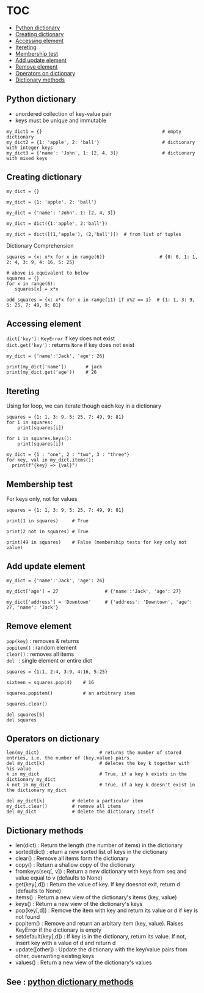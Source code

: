 # TOC
* [Python dictionary](#Python-dictionary)
* [Creating dictionary](#Creating-dictionary)
* [Accessing element](#Accessing-element)
* [Itereting](#Itereting)
* [Membership test](#Membership-test)
* [Add update element](#Add-update-element)
* [Remove element](#Remove-element)
* [Operators on dictionary](#Operators-on-dictionary)
* [Dictionary methods](#Dictionary-methods)

## Python dictionary
* unordered collection of key-value pair
* keys must be unique and immutable
```
my_dict1 = {}                                            # empty dictionary
my_dict2 = {1: 'apple', 2: 'ball'}                       # dictionary with integer keys
my_dict3 = {'name': 'John', 1: [2, 4, 3]}                # dictionary with mixed keys
```

## Creating dictionary
```
my_dict = {}

my_dict = {1: 'apple', 2: 'ball'}

my_dict = {'name': 'John', 1: [2, 4, 3]}

my_dict = dict({1:'apple', 2:'ball'})

my_dict = dict([(1,'apple'), (2,'ball')])  # from list of tuples
```
Dictionary Comprehension
```
squares = {x: x*x for x in range(6)}                    # {0: 0, 1: 1, 2: 4, 3: 9, 4: 16, 5: 25}

# above is equivalent to below
squares = {}
for x in range(6):
   squares[x] = x*x
   
odd_squares = {x: x*x for x in range(11) if x%2 == 1}  # {1: 1, 3: 9, 5: 25, 7: 49, 9: 81}
```

## Accessing element
`dict['key']` : `KeyError` if key does not exist    
`dict.get('key')` : returns `None` if key does not exist
```
my_dict = {'name':'Jack', 'age': 26}

print(my_dict['name'])       # jack
print(my_dict.get('age'))    # 26
```

## Itereting
Using for loop, we can iterate though each key in a dictionary
```
squares = {1: 1, 3: 9, 5: 25, 7: 49, 9: 81}
for i in squares:
    print(squares[i])
    
for i in squares.keys():
    print(squares[i])

my_dict = {1 : "one", 2 : "two", 3 : "three"}
for key, val in my_dict.items():
  print(f"{key} => {val}")
```

## Membership test
For keys only, not for values
```
squares = {1: 1, 3: 9, 5: 25, 7: 49, 9: 81}

print(1 in squares)     # True

print(2 not in squares) # True

print(49 in squares)    # False (membership tests for key only not value)
```

## Add update element
```
my_dict = {'name':'Jack', 'age': 26}

my_dict['age'] = 27                 # {'name':'Jack', 'age': 27}

my_dict['address'] = 'Downtown'     # {'address': 'Downtown', 'age': 27, 'name': 'Jack'}
```

## Remove element
`pop(key)` : removes & returns    
`popitem()` : random element    
`clear()` : removes all items    
`del ` : single element or entire dict
```
squares = {1:1, 2:4, 3:9, 4:16, 5:25}  

sixteen = squares.pop(4)    # 16

squares.popitem()           # an arbitrary item

squares.clear()

del squares[5]  
del squares
```

## Operators on dictionary
```
len(my_dict)                      # returns the number of stored entries, i.e. the number of (key,value) pairs.
del my_dict[k]                    # deletes the key k together with his value
k in my_dict                      # True, if a key k exists in the dictionary my_dict
k not in my_dict                  # True, if a key k doesn't exist in the dictionary my_dict

del my_dict[k]          # delete a particular item
my_dict.clear()         # remove all items
del my_dict             # delete the dictionary itself
```

## Dictionary methods
* len(dict) : Return the length (the number of items) in the dictionary    
* sorted(dict) : eturn a new sorted list of keys in the dictionary
* clear() : Remove all items form the dictionary
* copy() : Return a shallow copy of the dictionary
* fromkeys(seq[, v]) : Return a new dictionary with keys from seq and value equal to v (defaults to None)
* get(key[,d]) : Return the value of key. If key doesnot exit, return d (defaults to None)
* items() : Return a new view of the dictionary's items (key, value)
* keys() : Return a new view of the dictionary's keys
* pop(key[,d]) : Remove the item with key and return its value or d if key is not found
* popitem() : Remove and return an arbitary item (key, value). Raises KeyError if the dictionary is empty
* setdefault(key[,d]) : If key is in the dictionary, return its value. If not, insert key with a value of d and return d
* update([other]) : Update the dictionary with the key/value pairs from other, overwriting existing keys
* values() : Return a new view of the dictionary's values
## See : [python dictionary methods](https://www.programiz.com/python-programming/methods/dictionary/)
